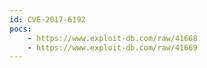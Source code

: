 ```yaml
---
id: CVE-2017-6192
pocs:
    - https://www.exploit-db.com/raw/41668
    - https://www.exploit-db.com/raw/41669
---
```

